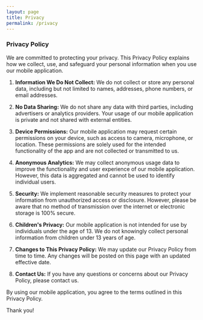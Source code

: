```yaml
---
layout: page
title: Privacy
permalink: /privacy
---
```


### Privacy Policy

We are committed to protecting your privacy. This Privacy Policy explains how we collect, use, and safeguard your 
personal information when you use our mobile application.

1. **Information We Do Not Collect:**
   We do not collect or store any personal data, including but not limited to names, addresses, phone numbers, or 
   email addresses.

2. **No Data Sharing:**
   We do not share any data with third parties, including advertisers or analytics providers. Your usage of our 
   mobile application is private and not shared with external entities.

3. **Device Permissions:**
   Our mobile application may request certain permissions on your device, such as access to camera, microphone, or 
   location. These permissions are solely used for the intended functionality of the app and are not collected or 
   transmitted to us.

4. **Anonymous Analytics:**
   We may collect anonymous usage data to improve the functionality and user experience of our mobile application. 
   However, this data is aggregated and cannot be used to identify individual users.

5. **Security:**
   We implement reasonable security measures to protect your information from unauthorized access or disclosure. 
   However, please be aware that no method of transmission over the internet or electronic storage is 100% secure.

6. **Children's Privacy:**
   Our mobile application is not intended for use by individuals under the age of 13. We do not knowingly collect 
   personal information from children under 13 years of age.

7. **Changes to This Privacy Policy:**
   We may update our Privacy Policy from time to time. Any changes will be posted on this page with an updated 
   effective date.

8. **Contact Us:**
   If you have any questions or concerns about our Privacy Policy, please contact us.

By using our mobile application, you agree to the terms outlined in this Privacy Policy.

Thank you!